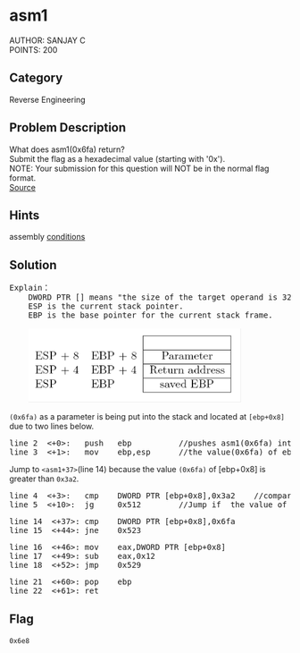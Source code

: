 <h1>asm1</h1>
AUTHOR: SANJAY C<br>
POINTS: 200

<h2>Category</h2>
Reverse Engineering

<h2>Problem Description</h2>
What does asm1(0x6fa) return?<br>
Submit the flag as a hexadecimal value (starting with '0x').<br>
NOTE: Your submission for this question will NOT be in the normal flag format.<br>
<a href="https://github.com/laiyutong/picoCTF_2019_writeup/blob/main/Reverse%20Engineering/asm1/test.S">Source</a>


<h2>Hints</h2>
assembly <a href="https://www.tutorialspoint.com/assembly_programming/assembly_conditions.htm">conditions</a>

<h2>Solution</h2>
<pre class="text">
Explain：
    DWORD PTR [] means "the size of the target operand is 32 bits"
    ESP is the current stack pointer.
    EBP is the base pointer for the current stack frame.<br>
    <img src="https://github.com/laiyutong/picoCTF_2019_writeup/blob/main/Reverse%20Engineering/asm1/EBP%26ESP.png" alt="EBP&ESP">
</pre>

<code>(0x6fa)</code> as a parameter is being put into the stack and located at <code>[ebp+0x8]</code> due to two lines below.<br>

<pre class="text">
line 2  <+0>:	push   ebp          //pushes asm1(0x6fa) into ebp
line 3  <+1>:	mov    ebp,esp      //the value(0x6fa) of ebp is moved into esp
</pre>

Jump to <code><asm1+37></code>(line 14) because the value <code>(0x6fa)</code> of [ebp+0x8] is greater than <code>0x3a2</code>.
<pre class="text">
line 4  <+3>:	cmp    DWORD PTR [ebp+0x8],0x3a2    //compare the value of [ebp+0x8] and 0x3a2
line 5  <+10>:	jg     0x512 <asm1+37>       //Jump if  the value of [ebp+0x8] Greater than 0x3a2
</pre>

<pre class="text">
line 14  <+37>:	cmp    DWORD PTR [ebp+0x8],0x6fa
line 15  <+44>:	jne    0x523 <asm1+54>
</pre>

<pre class="text">
line 16  <+46>:	mov    eax,DWORD PTR [ebp+0x8]
line 17  <+49>:	sub    eax,0x12
line 18  <+52>:	jmp    0x529 <asm1+60>
</pre>

<pre class="text">
line 21  <+60>:	pop    ebp
line 22  <+61>:	ret 
</pre>


<h2>Flag</h2>
<code>0x6e8</code>
